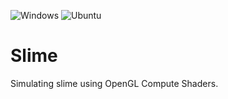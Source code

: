 ![Windows](https://github.com/Husenap/slime/workflows/Windows/badge.svg)
![Ubuntu](https://github.com/Husenap/slime/workflows/Ubuntu/badge.svg)

# Slime

Simulating slime using OpenGL Compute Shaders.